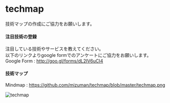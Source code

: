 techmap
=======

技術マップの作成にご協力をお願いします。

#### 注目技術の登録

注目している技術やサービスを教えてください。  
以下のリンクよりgoogle formでのアンケートにご協力をお願いします。  
Google Form : http://goo.gl/forms/dL2IV6uCI4

#### 技術マップ

Mindmap : https://github.com/mizuman/techmap/blob/master/techmap.png

![techmap](https://raw.githubusercontent.com/mizuman/techmap/master/techmap.png "techmap")
